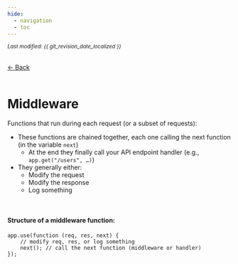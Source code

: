 ```yaml
---
hide:
  - navigation
  - toc
---
```


<small><i>Last modified: {{ git_revision_date_localized }}</i></small>

<div class="back-button">
    <br>
    <a href="javascript:history.back()">← Back</a>
    <br>
    <br>
</div>

# Middleware

Functions that run during each request (or a subset of requests):

- These functions are chained together, each one calling the next function (in the variable `next`)
    - At the end they finally call your API endpoint handler (e.g., `app.get("/users", …)`)
- They generally either:
    - Modify the request  
    - Modify the response  
    - Log something

<br>

#### Structure of a middleware function:

```
app.use(function (req, res, next) {
	// modify req, res, or log something
	next(); // call the next function (middleware or handler)
});
```